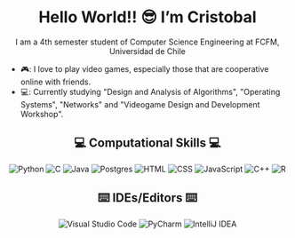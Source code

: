 <h1 align="center">
  Hello World!! 😎 I’m Cristobal
</h1>
<p align="center">
  I am a 4th semester student of Computer Science Engineering at FCFM, Universidad de Chile
</p>


- 🎮: I love to play video games, especially those that are cooperative online with friends.
- 💻: Currently studying "Design and Analysis of Algorithms", "Operating Systems", "Networks" and "Videogame Design and Development Workshop".


<h2 align="center">
  💻 Computational Skills 💻
</h2>
<p align="center">
  <img alt="Python" src="https://img.shields.io/badge/Python-14354C?style=plastic&logo=python&logoColor=white" />
  <img alt="C" src="https://img.shields.io/badge/C-00599C?style=plastic&logo=c&logoColor=white" />
  <img alt="Java" src="https://img.shields.io/badge/Java-ED8B00?style=plastic&logo=java&logoColor=white" />
  <img alt="Postgres" src ="https://img.shields.io/badge/postgres-%23316192.svg?style=plastic&logo=postgresql&logoColor=white"/>
  <img alt="HTML" src="https://img.shields.io/badge/HTML5-E34F26?style=plastic&logo=html5&logoColor=white" />
  <img alt="CSS" src="https://img.shields.io/badge/CSS3-1572B6?style=plastic&logo=css3&logoColor=white" />
  <img alt="JavaScript" src="https://img.shields.io/badge/JavaScript-323330?style=plastic&logo=javascript&logoColor=F7DF1E" />
  <img alt="C++" src="https://img.shields.io/badge/c++-%2300599C.svg?style=plastic&logo=c%2B%2B&logoColor=white" />
  <img alt="R" src="https://img.shields.io/badge/R-276DC3?style=plastic&logo=r&logoColor=white" />


</p>

<h2 align="center">
  ⌨️ IDEs/Editors ⌨️
</h2>
<p align="center">
  <img alt="Visual Studio Code" src="https://img.shields.io/badge/VS%20Code-0077B5?style=plastic&logo=Visual%20Studio%20Code&logoColor=white" />
  <img alt="PyCharm" src="https://img.shields.io/badge/pycharm-143?style=plastic&logo=pycharm&logoColor=black&color=black&labelColor=green"/>
  <img alt="IntelliJ IDEA" src="https://img.shields.io/badge/IntelliJIDEA-000000.svg?style=plastic&logo=intellij-idea&logoColor=white"/>
</p>

